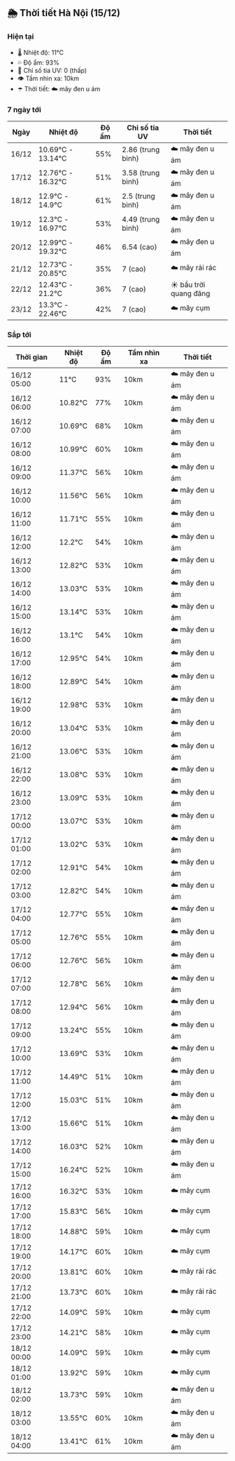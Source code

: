## 🌦️ Thời tiết Hà Nội (15/12)

### Hiện tại

- 🌡️ Nhiệt độ: 11℃
- 💦 Độ ẩm: 93%
- 🌟 Chỉ số tia UV: 0 (thấp)
- 👁️ Tầm nhìn xa: 10km
- ☂️ Thời tiết: ☁️ mây đen u ám

### 7 ngày tới

| Ngày | Nhiệt độ | Độ ẩm | Chỉ số tia UV | Thời tiết |
| --- | --- | --- | --- | --- |
| 16/12 | 10.69℃ - 13.14℃ | 55% | 2.86 (trung bình) | ☁️ mây đen u ám |
| 17/12 | 12.76℃ - 16.32℃ | 51% | 3.58 (trung bình) | ☁️ mây đen u ám |
| 18/12 | 12.9℃ - 14.9℃ | 61% | 2.5 (trung bình) | ☁️ mây đen u ám |
| 19/12 | 12.3℃ - 16.97℃ | 53% | 4.49 (trung bình) | ☁️ mây đen u ám |
| 20/12 | 12.99℃ - 19.32℃ | 46% | 6.54 (cao) | ☁️ mây đen u ám |
| 21/12 | 12.73℃ - 20.85℃ | 35% | 7 (cao) | ☁️ mây rải rác |
| 22/12 | 12.43℃ - 21.2℃ | 36% | 7 (cao) | ☀️ bầu trời quang đãng |
| 23/12 | 13.3℃ - 22.46℃ | 42% | 7 (cao) | ☁️ mây cụm |

### Sắp tới

| Thời gian | Nhiệt độ | Độ ẩm | Tầm nhìn xa | Thời tiết |
| --- | --- | --- | --- | --- |
| 16/12 05:00 | 11℃ | 93% | 10km | ☁️ mây đen u ám |
| 16/12 06:00 | 10.82℃ | 77% | 10km | ☁️ mây đen u ám |
| 16/12 07:00 | 10.69℃ | 68% | 10km | ☁️ mây đen u ám |
| 16/12 08:00 | 10.99℃ | 60% | 10km | ☁️ mây đen u ám |
| 16/12 09:00 | 11.37℃ | 56% | 10km | ☁️ mây đen u ám |
| 16/12 10:00 | 11.56℃ | 56% | 10km | ☁️ mây đen u ám |
| 16/12 11:00 | 11.71℃ | 55% | 10km | ☁️ mây đen u ám |
| 16/12 12:00 | 12.2℃ | 54% | 10km | ☁️ mây đen u ám |
| 16/12 13:00 | 12.82℃ | 53% | 10km | ☁️ mây đen u ám |
| 16/12 14:00 | 13.03℃ | 53% | 10km | ☁️ mây đen u ám |
| 16/12 15:00 | 13.14℃ | 53% | 10km | ☁️ mây đen u ám |
| 16/12 16:00 | 13.1℃ | 54% | 10km | ☁️ mây đen u ám |
| 16/12 17:00 | 12.95℃ | 54% | 10km | ☁️ mây đen u ám |
| 16/12 18:00 | 12.89℃ | 54% | 10km | ☁️ mây đen u ám |
| 16/12 19:00 | 12.98℃ | 53% | 10km | ☁️ mây đen u ám |
| 16/12 20:00 | 13.04℃ | 53% | 10km | ☁️ mây đen u ám |
| 16/12 21:00 | 13.06℃ | 53% | 10km | ☁️ mây đen u ám |
| 16/12 22:00 | 13.08℃ | 53% | 10km | ☁️ mây đen u ám |
| 16/12 23:00 | 13.09℃ | 53% | 10km | ☁️ mây đen u ám |
| 17/12 00:00 | 13.07℃ | 53% | 10km | ☁️ mây đen u ám |
| 17/12 01:00 | 13.02℃ | 53% | 10km | ☁️ mây đen u ám |
| 17/12 02:00 | 12.91℃ | 54% | 10km | ☁️ mây đen u ám |
| 17/12 03:00 | 12.82℃ | 54% | 10km | ☁️ mây đen u ám |
| 17/12 04:00 | 12.77℃ | 55% | 10km | ☁️ mây đen u ám |
| 17/12 05:00 | 12.76℃ | 55% | 10km | ☁️ mây đen u ám |
| 17/12 06:00 | 12.76℃ | 56% | 10km | ☁️ mây đen u ám |
| 17/12 07:00 | 12.78℃ | 56% | 10km | ☁️ mây đen u ám |
| 17/12 08:00 | 12.94℃ | 56% | 10km | ☁️ mây đen u ám |
| 17/12 09:00 | 13.24℃ | 55% | 10km | ☁️ mây đen u ám |
| 17/12 10:00 | 13.69℃ | 53% | 10km | ☁️ mây đen u ám |
| 17/12 11:00 | 14.49℃ | 51% | 10km | ☁️ mây đen u ám |
| 17/12 12:00 | 15.03℃ | 51% | 10km | ☁️ mây đen u ám |
| 17/12 13:00 | 15.66℃ | 51% | 10km | ☁️ mây đen u ám |
| 17/12 14:00 | 16.03℃ | 52% | 10km | ☁️ mây đen u ám |
| 17/12 15:00 | 16.24℃ | 52% | 10km | ☁️ mây đen u ám |
| 17/12 16:00 | 16.32℃ | 53% | 10km | ☁️ mây cụm |
| 17/12 17:00 | 15.83℃ | 56% | 10km | ☁️ mây cụm |
| 17/12 18:00 | 14.88℃ | 59% | 10km | ☁️ mây cụm |
| 17/12 19:00 | 14.17℃ | 60% | 10km | ☁️ mây cụm |
| 17/12 20:00 | 13.81℃ | 60% | 10km | ☁️ mây rải rác |
| 17/12 21:00 | 13.73℃ | 60% | 10km | ☁️ mây rải rác |
| 17/12 22:00 | 14.09℃ | 59% | 10km | ☁️ mây cụm |
| 17/12 23:00 | 14.21℃ | 58% | 10km | ☁️ mây cụm |
| 18/12 00:00 | 14.09℃ | 59% | 10km | ☁️ mây cụm |
| 18/12 01:00 | 13.92℃ | 59% | 10km | ☁️ mây cụm |
| 18/12 02:00 | 13.73℃ | 59% | 10km | ☁️ mây đen u ám |
| 18/12 03:00 | 13.55℃ | 60% | 10km | ☁️ mây đen u ám |
| 18/12 04:00 | 13.41℃ | 61% | 10km | ☁️ mây đen u ám |
